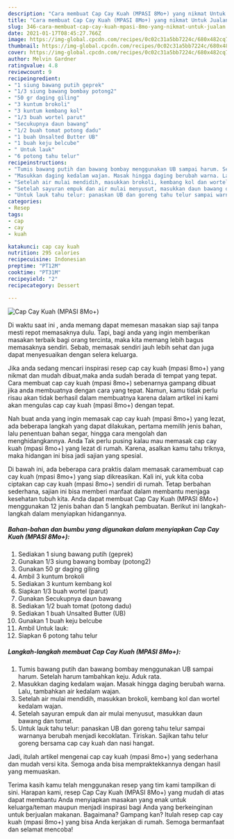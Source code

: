 ```yaml
---
description: "Cara membuat Cap Cay Kuah (MPASI 8Mo+) yang nikmat Untuk Jualan"
title: "Cara membuat Cap Cay Kuah (MPASI 8Mo+) yang nikmat Untuk Jualan"
slug: 346-cara-membuat-cap-cay-kuah-mpasi-8mo-yang-nikmat-untuk-jualan
date: 2021-01-17T08:45:27.766Z
image: https://img-global.cpcdn.com/recipes/0c02c31a5bb7224c/680x482cq70/cap-cay-kuah-mpasi-8mo-foto-resep-utama.jpg
thumbnail: https://img-global.cpcdn.com/recipes/0c02c31a5bb7224c/680x482cq70/cap-cay-kuah-mpasi-8mo-foto-resep-utama.jpg
cover: https://img-global.cpcdn.com/recipes/0c02c31a5bb7224c/680x482cq70/cap-cay-kuah-mpasi-8mo-foto-resep-utama.jpg
author: Melvin Gardner
ratingvalue: 4.8
reviewcount: 9
recipeingredient:
- "1 siung bawang putih geprek"
- "1/3 siung bawang bombay potong2"
- "50 gr daging giling"
- "3 kuntum brokoli"
- "3 kuntum kembang kol"
- "1/3 buah wortel parut"
- "Secukupnya daun bawang"
- "1/2 buah tomat potong dadu"
- "1 buah Unsalted Butter UB"
- "1 buah keju belcube"
- " Untuk lauk"
- "6 potong tahu telur"
recipeinstructions:
- "Tumis bawang putih dan bawang bombay menggunakan UB sampai harum. Setelah harum tambahkan keju. Aduk rata."
- "Masukkan daging kedalam wajan. Masak hingga daging berubah warna. Lalu, tambahkan air kedalam wajan."
- "Setelah air mulai mendidih, masukkan brokoli, kembang kol dan wortel kedalam wajan."
- "Setelah sayuran empuk dan air mulai menyusut, masukkan daun bawang dan tomat."
- "Untuk lauk tahu telur: panaskan UB dan goreng tahu telur sampai warnanya berubah menjadi kecoklatan. Tiriskan. Sajikan tahu telur goreng bersama cap cay kuah dan nasi hangat."
categories:
- Resep
tags:
- cap
- cay
- kuah

katakunci: cap cay kuah 
nutrition: 295 calories
recipecuisine: Indonesian
preptime: "PT12M"
cooktime: "PT31M"
recipeyield: "2"
recipecategory: Dessert

---
```



![Cap Cay Kuah (MPASI 8Mo+)](https://img-global.cpcdn.com/recipes/0c02c31a5bb7224c/680x482cq70/cap-cay-kuah-mpasi-8mo-foto-resep-utama.jpg)

Di waktu  saat ini , anda memang dapat memesan masakan siap saji tanpa mesti repot memasaknya dulu. Tapi, bagi anda yang ingin memberikan masakan terbaik bagi orang tercinta, maka kita memang lebih bagus memasaknya sendiri. Sebab, memasak sendiri jauh lebih sehat dan juga dapat menyesuaikan dengan selera keluarga.

Jika anda sedang mencari inspirasi resep cap cay kuah (mpasi 8mo+) yang nikmat dan mudah dibuat,maka anda sudah berada di tempat yang tepat. Cara membuat cap cay kuah (mpasi 8mo+)  sebenarnya gampang dibuat jika anda membuatnya dengan cara yang tepat. Namun, kamu tidak perlu risau akan tidak berhasil dalam membuatnya 
karena dalam artikel ini kami akan mengulas cap cay kuah (mpasi 8mo+) dengan tepat.  



Nah buat anda yang ingin memasak cap cay kuah (mpasi 8mo+) yang lezat, ada beberapa langkah yang dapat dilakukan, pertama memilih jenis bahan, lalu penentuan bahan segar, hingga cara mengolah dan menghidangkannya. Anda Tak perlu pusing kalau mau memasak cap cay kuah (mpasi 8mo+) yang lezat di rumah. Karena, asalkan kamu  tahu triknya, maka hidangan ini bisa jadi sajian yang spesial.

Di bawah ini, ada beberapa cara praktis  dalam memasak caramembuat cap cay kuah (mpasi 8mo+) yang siap dikreasikan. Kali ini, yuk kita coba ciptakan cap cay kuah (mpasi 8mo+) sendiri di rumah. Tetap berbahan sederhana, sajian ini bisa memberi manfaat dalam membantu menjaga kesehatan tubuh kita. Anda dapat membuat Cap Cay Kuah (MPASI 8Mo+) menggunakan 12 jenis bahan dan 5 langkah pembuatan. Berikut ini langkah-langkah dalam menyiapkan hidangannya.

<!--inarticleads1-->

##### Bahan-bahan dan bumbu yang digunakan dalam menyiapkan Cap Cay Kuah (MPASI 8Mo+):

1. Sediakan 1 siung bawang putih (geprek)
1. Gunakan 1/3 siung bawang bombay (potong2)
1. Gunakan 50 gr daging giling
1. Ambil 3 kuntum brokoli
1. Sediakan 3 kuntum kembang kol
1. Siapkan 1/3 buah wortel (parut)
1. Gunakan Secukupnya daun bawang
1. Sediakan 1/2 buah tomat (potong dadu)
1. Sediakan 1 buah Unsalted Butter (UB)
1. Gunakan 1 buah keju belcube
1. Ambil  Untuk lauk:
1. Siapkan 6 potong tahu telur




<!--inarticleads2-->

##### Langkah-langkah membuat Cap Cay Kuah (MPASI 8Mo+):

1. Tumis bawang putih dan bawang bombay menggunakan UB sampai harum. Setelah harum tambahkan keju. Aduk rata.
1. Masukkan daging kedalam wajan. Masak hingga daging berubah warna. Lalu, tambahkan air kedalam wajan.
1. Setelah air mulai mendidih, masukkan brokoli, kembang kol dan wortel kedalam wajan.
1. Setelah sayuran empuk dan air mulai menyusut, masukkan daun bawang dan tomat.
1. Untuk lauk tahu telur: panaskan UB dan goreng tahu telur sampai warnanya berubah menjadi kecoklatan. Tiriskan. Sajikan tahu telur goreng bersama cap cay kuah dan nasi hangat.




Jadi, itulah artikel mengenai  cap cay kuah (mpasi 8mo+)  yang sederhana dan mudah versi kita. Semoga anda bisa mempraktekkannya dengan hasil yang memuaskan. 

Terima kasih kamu telah menggunakan resep yang tim kami tampilkan di sini. Harapan kami, resep  Cap Cay Kuah (MPASI 8Mo+) yang mudah di atas dapat membantu Anda menyiapkan masakan yang enak untuk keluarga/teman maupun menjadi inspirasi bagi Anda yang berkeinginan untuk berjualan makanan. Bagaimana? Gampang kan? Itulah resep cap cay kuah (mpasi 8mo+) yang bisa Anda kerjakan di rumah. Semoga bermanfaat dan selamat mencoba!

